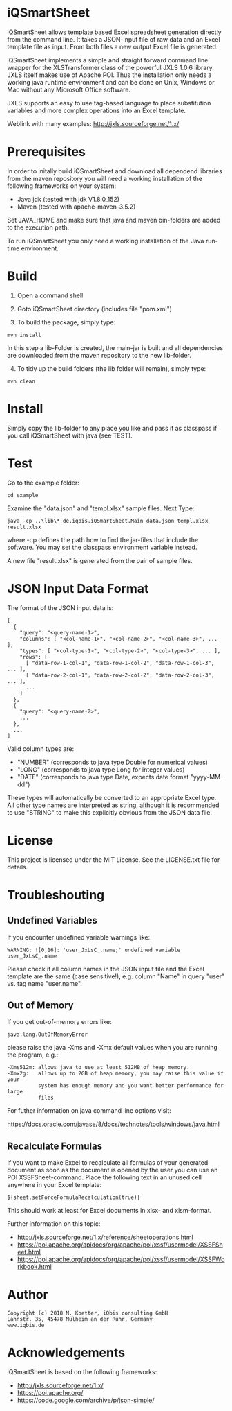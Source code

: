 # iQSmartSheet

iQSmartSheet allows template based Excel spreadsheet generation directly
from the command line. It takes a JSON-input file of raw data and an Excel
template file as input. From both files a new output Excel file is generated.  

iQSmartSheet implements a simple and straight forward command line wrapper
for the XLSTransformer class of the powerful JXLS 1.0.6 library. JXLS itself
makes use of Apache POI. Thus the installation only needs a working java
runtime environment and can be done on Unix, Windows or Mac without any
Microsoft Office software.

JXLS supports an easy to use tag-based language to place substitution
variables and more complex operations into an Excel template.

Weblink with many examples: http://jxls.sourceforge.net/1.x/

# Prerequisites

In order to initally build iQSmartSheet and download all dependend libraries
from the maven repository you will need a working installation of the
following frameworks on your system:

- Java jdk (tested with jdk V1.8.0_152)
- Maven (tested with apache-maven-3.5.2)

Set JAVA_HOME and make sure that java and maven bin-folders are added to the
execution path.

To run iQSmartSheet you only need a working installation of the Java run-time
environment.

# Build

1. Open a command shell

2. Goto iQSmartSheet directory (includes file "pom.xml")

3. To build the package, simply type:

```
mvn install
```

In this step a lib-Folder is created, the main-jar is built and all
dependencies are downloaded from the maven repository to the new lib-folder.

4. To tidy up the build folders (the lib folder will remain), simply type:

```
mvn clean
```

# Install

Simply copy the lib-folder to any place you like and pass it as
classpass if you call iQSmartSheet with java (see TEST).

# Test

Go to the example folder:

```
cd example
```

Examine the "data.json" and "templ.xlsx" sample files. Next Type:

```
java -cp ..\lib\* de.iqbis.iQSmartSheet.Main data.json templ.xlsx result.xlsx
```

where -cp defines the path how to find the jar-files that include the
software. You may set the classpass environment variable instead.

A new file "result.xlsx" is generated from the pair of sample files.

# JSON Input Data Format

The format of the JSON input data is:

```
[
  {
    "query": "<query-name-1>",
    "columns": [ "<col-name-1>", "<col-name-2>", "<col-name-3>", ... ],
    "types": [ "<col-type-1>", "<col-type-2>", "<col-type-3>", ... ],
    "rows": [
      [ "data-row-1-col-1", "data-row-1-col-2", "data-row-1-col-3", ... ],
      [ "data-row-2-col-1", "data-row-2-col-2", "data-row-2-col-3", ... ],
      ...
    ]
  },
  {
    "query": "<query-name-2>",
    ...
  },
  ...
]
```

Valid column types are:

- "NUMBER" (corresponds to java type Double for numerical values)
- "LONG"   (corresponds to java type Long for integer values)
- "DATE"   (corresponds to java type Date, expects date format "yyyy-MM-dd")

These types will automatically be converted to an appropriate Excel type.
All other type names are interpreted as string, although it is recommended to
use "STRING" to make this explicitly obvious from the JSON data file.

# License

This project is licensed under the MIT License.
See the LICENSE.txt file for details.

# Troubleshouting

## Undefined Variables

If you encounter undefined variable warnings like:

```
WARNING: ![0,16]: 'user_JxLsC_.name;' undefined variable user_JxLsC_.name
```

Please check if all column names in the JSON input file and the Excel template
are the same (case sensitive!), e.g. column "Name" in query "user" vs. tag name
"user.name".

## Out of Memory

If you get out-of-memory errors like:

```
java.lang.OutOfMemoryError
```

please raise the java -Xms and -Xmx default values when you are running the
program, e.g.:

```
-Xms512m: allows java to use at least 512MB of heap memory.
-Xmx2g:   allows up to 2GB of heap memory, you may raise this value if your
          system has enough memory and you want better performance for large
          files
```

For futher information on java command line options visit:

https://docs.oracle.com/javase/8/docs/technotes/tools/windows/java.html

## Recalculate Formulas

If you want to make Excel to recalculate all formulas of your generated
document as soon as the document is opened by the user you can use an POI
XSSFSheet-command. Place the following text in an unused cell anywhere in
your Excel template:

```
${sheet.setForceFormulaRecalculation(true)}
```

This should work at least for Excel documents in xlsx- and xlsm-format.

Further information on this topic:

- http://jxls.sourceforge.net/1.x/reference/sheetoperations.html
- https://poi.apache.org/apidocs/org/apache/poi/xssf/usermodel/XSSFSheet.html
- https://poi.apache.org/apidocs/org/apache/poi/xssf/usermodel/XSSFWorkbook.html

# Author

```
Copyright (c) 2018 M. Koetter, iQbis consulting GmbH
Lahnstr. 35, 45478 Mülheim an der Ruhr, Germany
www.iqbis.de
```

# Acknowledgements

iQSmartSheet is based on the following frameworks:

- http://jxls.sourceforge.net/1.x/
- https://poi.apache.org/
- https://code.google.com/archive/p/json-simple/
